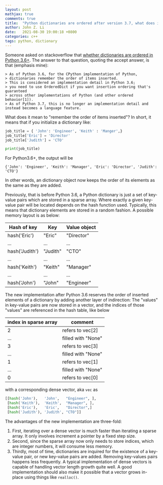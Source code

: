 ```yaml
---
layout: post
mathjax: true
comments: true
title:  "Python dictionaries are ordered after version 3.7, what does it mean"
author: John Z. Li
date:   2021-08-30 19:00:18 +0800
categories: c++
tags: python, dictionary
---
```

Someone asked on stackoverflow that [whether dictionaries are ordered in Python 3.6+](https://stackoverflow.com/questions/39980323/are-dictionaries-ordered-in-python-3-6).
The answer to that question, quoting the accept answer,  is that (emphasis mine):

    > As of Python 3.6, for the CPython implementation of Python,
	> dictionaries remember the order of items inserted.
	> This is considered an implementation detail in Python 3.6;
	> you need to use OrderedDict if you want insertion ordering that's guaranteed
	> across other implementations of Python (and other ordered behavior[1]).
    > As of Python 3.7, this is no longer an implementation detail and instead becomes a language feature.

What does it mean to "remember the order of items inserted"?
In short, it means that if you initialize a dictionary like:
```python
job_title = { 'John': 'Engineer', 'Keith' : 'Manger',}
job_title['Eric'] = 'Director'
job_title['Judith'] = 'CTO'

print(job_title)
```
For Python3.6+, the output will be
```
{'John': 'Engineer', 'Keith': 'Manager', 'Eric': 'Director', 'Judith': 'CTO'}
```
In other words, an dictionary object now keeps the order of its elements as the same as they are added.

Previously, that is before Python 3.6, a Python dictionary is just a set of key-value pairs which
are stored in a sparse array. Where exactly a given key-value pair will be located depends on the hash function used.
Typically, this means that dictionary elements are stored in a random fashion.
A possible memory layout is as below:

|Hash of key      |Key           |Value object  |
| --------------- | ------------ | ------------ |
| hash('Eric')    | "Eric"       | "Director"   |
| ...             | ...          | ...          |
| hash('Judith')  | "Judith"     | "CTO"        |
| ...             | ...          | ...          |
| hash('Keith')   | "Keith"      | "Manager"    |
| ...             | ...          | ...          |
| hash('John')    | "John"       | "Engineer"   |

The new implementation after Python 3.6 reserves the order of inserted elements of a dictionary
by adding another layer of indirection: The "values" in key-value pairs are now stored in a vector,
and the indices of those "values" are referenced in the hash table, like below


|index in sparse array | comment                          |
| -------------------- | -------------------------------- |
| 2                    | refers to vec[2]                 |
| ...                  | filled with "None"               |
| 3                    | refers to vec[3]                 |
| ...                  | filled with "None"               |
| 1                    | refers to vec[1]                 |
| ...                  | filled with "None"               |
| 0                    | refers to vec[0]
with a corresponding dense vector, aka `vec` as
```python
[[hash('John'),   'John',   "Engineer", ],
 [hash('Keith'),  'Keith',  "Manager", ],
 [hash('Eric'),   'Eric',   "Director",]
 [hash('Judith'), 'Judith', "CTO"]]
```

The advantages of the new implementation are three-fold:

1. First, iterating over a dense vector is much faster than iterating a sparse array.
It only involves increment a pointer by a fixed step size.
2. Second, since the sparse array now only needs to store indices, which are integer numbers,
it will consume less memory.
3. Thirdly, most of time, dictionaries are inquired for the existence of a key-value pair, or
new key-value pairs are added. Removing key-values pairs happens less frequently.
A typical implementation of dense vectors is capable of handling vector length growth
quite well. A good implementation should also make it possible that a vector grows in-place
using things like `realloc()`.
